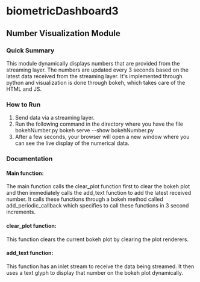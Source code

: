 # biometricDashboard3

## Number Visualization Module

### Quick Summary

This module dynamically displays numbers that are provided from the streaming layer. The numbers are updated every 3 seconds based on the latest data received from the streaming layer. It's implemented through python and visualization is done through bokeh, which takes care of the HTML and JS.

### How to Run

1. Send data via a streaming layer.
2. Run the following command in the directory where you have the file bokehNumber.py
    bokeh serve --show bokehNumber.py
3. After a few seconds, your browser will open a new window where you can see the live display of the numerical data.

### Documentation

#### Main function:

The main function calls the clear_plot function first to clear the bokeh plot and then immediately calls the add_text function to add the latest received number. It calls these functions through a bokeh method called add_periodic_callback which specifies to call these functions in 3 second increments.

#### clear_plot function:

This function clears the current bokeh plot by clearing the plot renderers.

#### add_text function:

This function has an inlet stream to receive the data being streamed. It then uses a text glyph to display that number on the bokeh plot dynamically.
